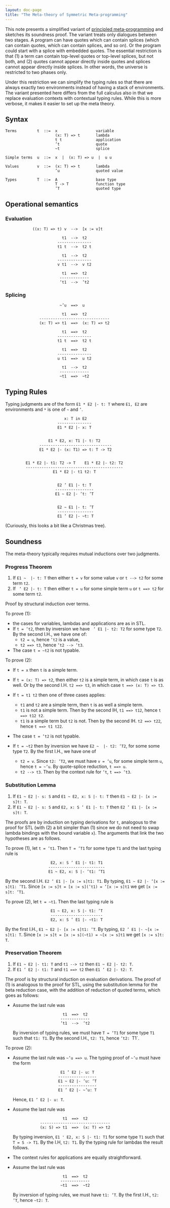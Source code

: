 ```yaml
---
layout: doc-page
title: "The Meta-theory of Symmetric Meta-programming"
---
```


This note presents a simplified variant of
[principled meta-programming](./principled-meta-programming.md)
and sketches its soundness proof. The variant treats only dialogues
between two stages. A program can have quotes which can contain
splices (which can contain quotes, which can contain splices, and so
on). Or the program could start with a splice with embedded
quotes. The essential restriction is that (1) a term can contain top-level
quotes or top-level splices, but not both, and (2) quotes cannot appear
directly inside quotes and splices cannot appear directly inside
splices. In other words, the universe is restricted to two phases
only.

Under this restriction we can simplify the typing rules so that there are
always exactly two environments instead of having a stack of environments.
The variant presented here differs from the full calculus also in that we
replace evaluation contexts with contextual typing rules. While this
is more verbose, it makes it easier to set up the meta theory.

## Syntax

    Terms         t  ::=  x                 variable
                          (x: T) => t       lambda
                          t t               application
                          ’t                quote
                          ~t                splice

    Simple terms  u  ::=  x  |  (x: T) => u  |  u u

    Values        v  ::=  (x: T) => t       lambda
                          ’u                quoted value

    Types         T  ::=  A                 base type
                          T -> T            function type
                          ’T                quoted type

## Operational semantics

### Evaluation

                ((x: T) => t) v  -->  [x := v]t

                             t1  -->  t2
                           ---------------
                           t1 t  -->  t2 t

                             t1  -->  t2
                           ---------------
                           v t1  -->  v t2

                             t1  ==>  t2
                            -------------
                            ’t1  -->  ’t2


### Splicing

                            ~’u  ==>  u

                             t1  ==>  t2
                   -------------------------------
                   (x: T) => t1  ==>  (x: T) => t2

                             t1  ==>  t2
                           ---------------
                           t1 t  ==>  t2 t

                             t1  ==>  t2
                           ---------------
                           u t1  ==>  u t2

                             t1  -->  t2
                            -------------
                            ~t1  ==>  ~t2


## Typing Rules

Typing judgments are of the form  `E1 * E2 |- t: T` where `E1, E2` are environments and
`*` is one of `~` and `’`.

                              x: T in E2
                           ---------------
                           E1 * E2 |- x: T


                       E1 * E2, x: T1 |- t: T2
                   --------------------------------
                   E1 * E2 |- (x: T1) => t: T -> T2


             E1 * E2 |- t1: T2 -> T    E1 * E2 |- t2: T2
             -------------------------------------------
                         E1 * E2 |- t1 t2: T


                           E2 ’ E1 |- t: T
                          -----------------
                          E1 ~ E2 |- ’t: ’T


                           E2 ~ E1 |- t: ’T
                           ----------------
                           E1 ’ E2 |- ~t: T


(Curiously, this looks a bit like a Christmas tree).

## Soundness

The meta-theory typically requires mutual inductions over two judgments.

### Progress Theorem

 1. If `E1 ~  |- t: T` then either `t = v` for some value `v` or `t --> t2` for some term `t2`.
 2. If ` ’ E2 |- t: T` then either `t = u` for some simple term `u` or `t ==> t2` for some term `t2`.

Proof by structural induction over terms.

To prove (1):

 - the cases for variables, lambdas and applications are as in STL.
 - If `t = ’t2`, then by inversion we have ` ’ E1 |- t2: T2` for some type `T2`.
   By the second I.H., we have one of:
   - `t2 = u`, hence `’t2` is a value,
   - `t2 ==> t3`, hence `’t2 --> ’t3`.
 - The case `t = ~t2` is not typable.

To prove (2):

 - If `t = x` then `t` is a simple term.
 - If `t = (x: T) => t2`, then either `t2` is a simple term, in which case `t` is as well.
   Or by the second I.H. `t2 ==> t3`, in which case `t ==> (x: T) => t3`.
 - If `t = t1 t2` then one of three cases applies:

   - `t1` and `t2` are a simple term, then `t` is as well a simple term.
   - `t1` is not a simple term. Then by the second IH, `t1 ==> t12`, hence `t ==> t12 t2`.
   - `t1` is a simple term but `t2` is not. Then by the second IH. `t2 ==> t22`, hence `t ==> t1 t22`.

 - The case `t = ’t2` is not typable.
 - If `t = ~t2` then by inversion we have `E2 ~  |- t2: ’T2`, for some some type `T2`.
   By the first I.H., we have one of

   - `t2 = v`. Since `t2: ’T2`, we must have `v = ’u`, for some simple term `u`, hence `t = ~’u`.
     By quote-splice reduction, `t ==> u`.
   - `t2 --> t3`. Then by the context rule for `’t`, `t ==> ’t3`.


### Substitution Lemma

 1. If `E1 ~ E2 |- s: S` and `E1 ~ E2, x: S |- t: T` then `E1 ~ E2 |- [x := s]t: T`.
 2. If `E1 ~ E2 |- s: S` and `E2, x: S ’ E1 |- t: T` then `E2 ’ E1 |- [x := s]t: T`.

The proofs are by induction on typing derivations for `t`, analogous
to the proof for STL (with (2) a bit simpler than (1) since we do not
need to swap lambda bindings with the bound variable `x`). The
arguments that link the two hypotheses are as follows.

To prove (1), let `t = ’t1`. Then `T = ’T1` for some type `T1` and the last typing rule is

                        E2, x: S ’ E1 |- t1: T1
                       -------------------------
                       E1 ~ E2, x: S |- ’t1: ’T1

By the second I.H. `E2 ’ E1 |- [x := s]t1: T1`.  By typing, `E1 ~ E2 |- ’[x := s]t1: ’T1`.
Since `[x := s]t = [x := s](’t1) = ’[x := s]t1` we get `[x := s]t: ’T1`.

To prove (2), let `t = ~t1`. Then the last typing rule is

                        E1 ~ E2, x: S |- t1: ’T
                        -----------------------
                        E2, x: S ’ E1 |- ~t1: T

By the first I.H., `E1 ~ E2 |- [x := s]t1: ’T`. By typing, `E2 ’ E1 |- ~[x := s]t1: T`.
Since `[x := s]t = [x := s](~t1) = ~[x := s]t1` we get `[x := s]t: T`.


### Preservation Theorem

 1. If `E1 ~ E2 |- t1: T` and `t1 --> t2` then `E1 ~ E2 |- t2: T`.
 2. If `E1 ’ E2 |- t1: T` and `t1 ==> t2` then `E1 ’ E2 |- t2: T`.

The proof is by structural induction on evaluation derivations. The proof of (1) is analogous
to the proof for STL, using the substitution lemma for the beta reduction case, with the addition of reduction of quoted terms, which goes as follows:

 - Assume the last rule was

                             t1  ==>  t2
                            -------------
                            ’t1  -->  ’t2

   By inversion of typing rules, we must have `T = ’T1` for some type `T1` such that `t1: T1`.
   By the second I.H., `t2: T1`, hence `’t2: `T1`.


To prove (2):

 - Assume the last rule was `~’u ==> u`. The typing proof of `~’u` must have the form


                            E1 ’ E2 |- u: T
                           -----------------
                           E1 ~ E2 |- ’u: ’T
                           -----------------
                           E1 ’ E2 |- ~’u: T

    Hence, `E1 ’ E2 |- u: T`.

 - Assume the last rule was

                             t1  ==>  t2
                   -------------------------------
                   (x: S) => t1  ==>  (x: T) => t2

   By typing inversion, `E1 ' E2, x: S |- t1: T1` for some type `T1` such that `T = S -> T1`.
   By the I.H, `t2: T1`. By the typing rule for lambdas the result follows.

 - The context rules for applications are equally straightforward.

 - Assume the last rule was

                             t1  ==>  t2
                            -------------
                            ~t1  ==>  ~t2

   By inversion of typing rules, we must have `t1: ’T`.
   By the first I.H., `t2: ’T`, hence `~t2: T`.

